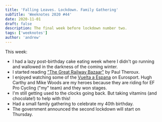 ```yaml
---
title: 'Falling Leaves. Lockdown. Family Gathering'
subTitle: 'Weeknotes 2020 #44'
date: 2020-11-01
draft: false
description: The final week before lockdown number two.
tags: ['weeknotes']
author: 'andrew'
---
```


This week:

-   I had a lazy post-birthday cake eating week where I didn't go running and wallowed in the darkness of the coming winter.
-   I started reading ["The Great Railway Bazaar"](https://www.amazon.co.uk/Great-Railway-Bazaar-Through-Classics/dp/0141189142) by Paul Theroux.
-   I enjoyed watching some of the [Vuelta a Espana](https://www.lavuelta.es/en/) on Eurosport. Hugh Carthy and Mike Woods are my heroes because they are riding for EF Pro Cycling ("my" team) and they won stages.
-   I'm still getting used to the clocks going back. But taking vitamins (and chocolate!) to help with this!
-   Had a small family gathering to celebrate my 40th birthday.
-   The government announced the second lockdown will start on Thursday.
